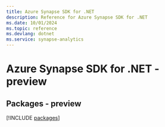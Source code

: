 ```yaml
---
title: Azure Synapse SDK for .NET
description: Reference for Azure Synapse SDK for .NET
ms.date: 10/01/2024
ms.topic: reference
ms.devlang: dotnet
ms.service: synapse-analytics
---
```

# Azure Synapse SDK for .NET - preview
## Packages - preview
[!INCLUDE [packages](synapse-index.md)]
